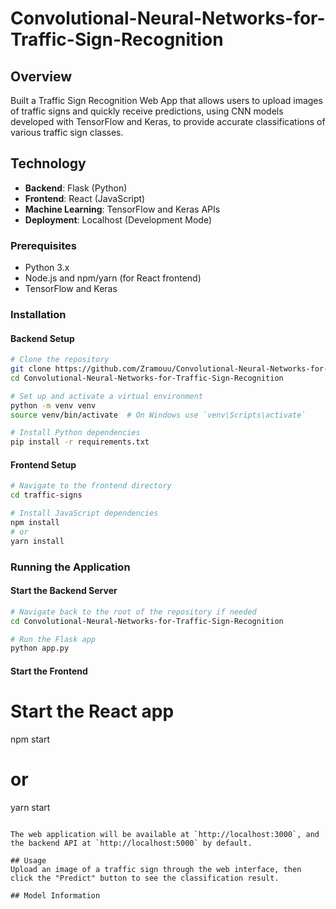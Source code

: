 # Convolutional-Neural-Networks-for-Traffic-Sign-Recognition

## Overview
Built a Traffic Sign Recognition Web App that allows users to upload images of traffic signs and quickly receive predictions, using CNN models developed with TensorFlow and Keras, to provide accurate classifications of various traffic sign classes.

## Technology
- **Backend**: Flask (Python)
- **Frontend**: React (JavaScript)
- **Machine Learning**: TensorFlow and Keras APIs
- **Deployment**: Localhost (Development Mode)



### Prerequisites
- Python 3.x
- Node.js and npm/yarn (for React frontend)
- TensorFlow and Keras

### Installation

#### Backend Setup
```bash
# Clone the repository
git clone https://github.com/Zramouu/Convolutional-Neural-Networks-for-Traffic-Sign-Recognition
cd Convolutional-Neural-Networks-for-Traffic-Sign-Recognition

# Set up and activate a virtual environment
python -m venv venv
source venv/bin/activate  # On Windows use `venv\Scripts\activate`

# Install Python dependencies
pip install -r requirements.txt
```

#### Frontend Setup
```bash
# Navigate to the frontend directory
cd traffic-signs

# Install JavaScript dependencies
npm install
# or
yarn install
```

### Running the Application

#### Start the Backend Server
```bash
# Navigate back to the root of the repository if needed
cd Convolutional-Neural-Networks-for-Traffic-Sign-Recognition

# Run the Flask app
python app.py
```

#### Start the Frontend

# Start the React app
npm start
# or
yarn start
```

The web application will be available at `http://localhost:3000`, and the backend API at `http://localhost:5000` by default.

## Usage
Upload an image of a traffic sign through the web interface, then click the "Predict" button to see the classification result.

## Model Information


